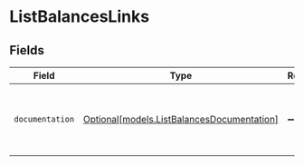 # ListBalancesLinks


## Fields

| Field                                                                                | Type                                                                                 | Required                                                                             | Description                                                                          |
| ------------------------------------------------------------------------------------ | ------------------------------------------------------------------------------------ | ------------------------------------------------------------------------------------ | ------------------------------------------------------------------------------------ |
| `documentation`                                                                      | [Optional[models.ListBalancesDocumentation]](../models/listbalancesdocumentation.md) | :heavy_minus_sign:                                                                   | The URL to the generic Mollie API error handling guide.                              |